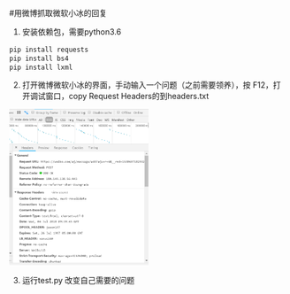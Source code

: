 #用微博抓取微软小冰的回复

1. 安装依赖包，需要python3.6
```
pip install requests
pip install bs4
pip install lxml
```
2. 打开微博微软小冰的界面，手动输入一个问题（之前需要领养），按 F12，打开调试窗口，copy Request Headers的到headers.txt

<img src="https://github.com/fredfeng0326/XiaoBingWb/blob/master/pc.png" width="50%" height="50%">

3. 运行test.py 改变自己需要的问题
